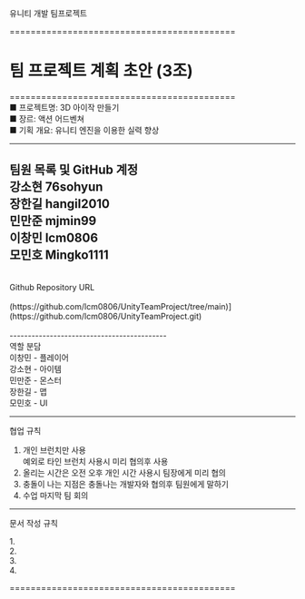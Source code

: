 유니티 개발 팀프로젝트

===========================================<br/>

팀 프로젝트 계획 초안 (3조)<br/>
===========================================
===========================================
<br/>
■ 프로젝트명: 3D 아이작 만들기    <br/>
■ 장르: 액션 어드벤쳐<br/>
■ 기획 개요: 유니티 엔진을 이용한 실력 향상<br/>


-------------------------------------------
팀원 목록 및 GitHub 계정<br/>
강소현 76sohyun<br/>
장한길 hangil2010<br/>
민만준 mjmin99<br/>
이창민 lcm0806<br/>
모민호 Mingko1111<br/>
-------------------------------------------
<br/>
Github Repository URL<br/>
<br/>
(https://github.com/lcm0806/UnityTeamProject/tree/main)](https://github.com/lcm0806/UnityTeamProject.git)<br/>
<br/>
-------------------------------------------
<br/>
역할 분담 <br/>
이창민 - 플레이어<br/>
강소현 - 아이템<br/>
민만준 - 몬스터<br/>
장한길 - 맵<br/>
모민호 - UI<br/>

-------------------------------------------

협업 규칙<br/>

1. 개인 브런치만 사용<br/>
   예외로 타인 브런치 사용시 미리 협의후 사용<br/>
2. 올리는 시간은 오전 오후 개인 시간 사용시 팀장에게 미리 협의<br/>
3. 충돌이 나는 지점은  충돌나는 개발자와 협의후 팀원에게 말하기<br/>
4. 수업 마지막 팀 회의<br/>
-------------------------------------------

문서 작성 규칙<br/>

1.<br/>
2.<br/>
3.<br/>
4.<br/>

===========================================

